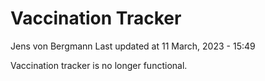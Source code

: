 Vaccination Tracker
================
Jens von Bergmann
Last updated at 11 March, 2023 - 15:49

Vaccination tracker is no longer functional.
